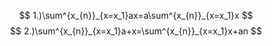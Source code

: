 $$
1.)\sum^{x_{n}}_{x=x_1}ax=a\sum^{x_{n}}_{x=x_1}x
$$
$$
2.)\sum^{x_{n}}_{x=x_1}a+x=\sum^{x_{n}}_{x=x_1}x+an
$$